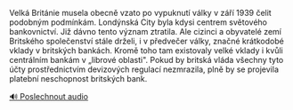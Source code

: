 
Velká Británie musela obecně vzato po vypuknutí války v září 1939 čelit podobným podmínkám. Londýnská City byla kdysi centrem světového bankovnictví. Již dávno tento význam ztratila. Ale cizinci a obyvatelé zemí Britského společenství stále drželi, i v předvečer války, značné krátkodobé vklady v britských bankách. Kromě toho tam existovaly velké vklady i kvůli centrálním bankám v „librové oblasti". Pokud by britská vláda všechny tyto účty prostřednictvím devizových regulací nezmrazila, plně by se projevila platební neschopnost britských bank.

[🔊 Poslechnout audio](/data/7-paragraphs/audio/chapter_86/para_010-Velk-Britnie-musela-obecn-vzato-po-vypuknut-v.mp3)
